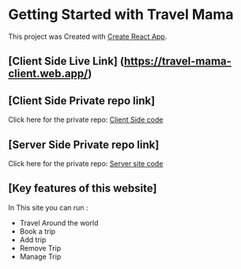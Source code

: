 # Getting Started with Travel Mama

This project was Created with [Create React App](https://travel-mama-server.herokuapp.com/).
## [Client Side Live Link] (https://travel-mama-client.web.app/)

## [Client Side Private repo link]
Click here for the private repo: [Client Side code](https://github.com/programming-hero-web-course1/tourism-or-delivery-website-client-side-samoudud)



## [Server Side Private repo link]
Click here for the private repo: [Server site code](https://github.com/programming-hero-web-course1/tourism-or-delivery-website-server-side-samoudud)


## [Key features of this website]
In This site you can run :
- Travel Around the world
- Book a trip
- Add trip
- Remove Trip
- Manage Trip

    
    